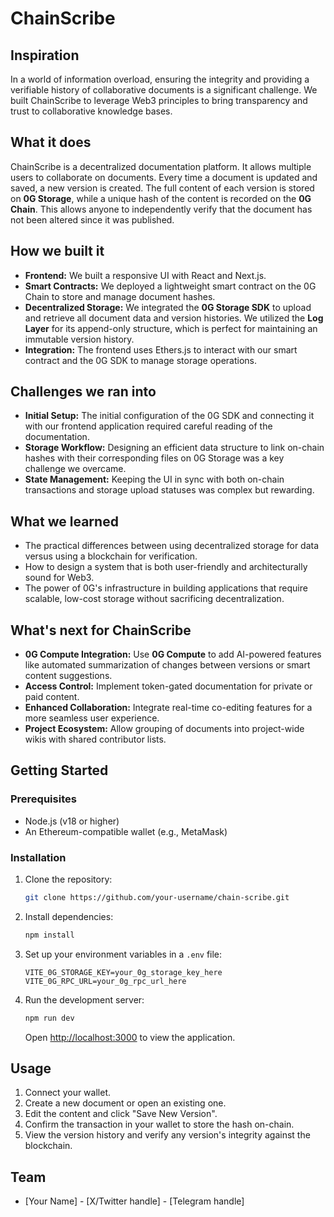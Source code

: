 # ChainScribe

## Inspiration
In a world of information overload, ensuring the integrity and providing a verifiable history of collaborative documents is a significant challenge. We built ChainScribe to leverage Web3 principles to bring transparency and trust to collaborative knowledge bases.

## What it does
ChainScribe is a decentralized documentation platform. It allows multiple users to collaborate on documents. Every time a document is updated and saved, a new version is created. The full content of each version is stored on **0G Storage**, while a unique hash of the content is recorded on the **0G Chain**. This allows anyone to independently verify that the document has not been altered since it was published.

## How we built it
- **Frontend:** We built a responsive UI with React and Next.js.
- **Smart Contracts:** We deployed a lightweight smart contract on the 0G Chain to store and manage document hashes.
- **Decentralized Storage:** We integrated the **0G Storage SDK** to upload and retrieve all document data and version histories. We utilized the **Log Layer** for its append-only structure, which is perfect for maintaining an immutable version history.
- **Integration:** The frontend uses Ethers.js to interact with our smart contract and the 0G SDK to manage storage operations.

## Challenges we ran into
- **Initial Setup:** The initial configuration of the 0G SDK and connecting it with our frontend application required careful reading of the documentation.
- **Storage Workflow:** Designing an efficient data structure to link on-chain hashes with their corresponding files on 0G Storage was a key challenge we overcame.
- **State Management:** Keeping the UI in sync with both on-chain transactions and storage upload statuses was complex but rewarding.

## What we learned
- The practical differences between using decentralized storage for data versus using a blockchain for verification.
- How to design a system that is both user-friendly and architecturally sound for Web3.
- The power of 0G's infrastructure in building applications that require scalable, low-cost storage without sacrificing decentralization.

## What's next for ChainScribe
- **0G Compute Integration:** Use **0G Compute** to add AI-powered features like automated summarization of changes between versions or smart content suggestions.
- **Access Control:** Implement token-gated documentation for private or paid content.
- **Enhanced Collaboration:** Integrate real-time co-editing features for a more seamless user experience.
- **Project Ecosystem:** Allow grouping of documents into project-wide wikis with shared contributor lists.

## Getting Started

### Prerequisites
- Node.js (v18 or higher)
- An Ethereum-compatible wallet (e.g., MetaMask)

### Installation
1.  Clone the repository:
    ```bash
    git clone https://github.com/your-username/chain-scribe.git
    ```
2.  Install dependencies:
    ```bash
    npm install
    ```
3.  Set up your environment variables in a `.env` file:
    ```
    VITE_0G_STORAGE_KEY=your_0g_storage_key_here
    VITE_0G_RPC_URL=your_0g_rpc_url_here
    ```
4.  Run the development server:
    ```bash
    npm run dev
    ```
    Open [http://localhost:3000](http://localhost:3000) to view the application.

## Usage
1.  Connect your wallet.
2.  Create a new document or open an existing one.
3.  Edit the content and click "Save New Version".
4.  Confirm the transaction in your wallet to store the hash on-chain.
5.  View the version history and verify any version's integrity against the blockchain.

## Team
- [Your Name] - [X/Twitter handle] - [Telegram handle]
